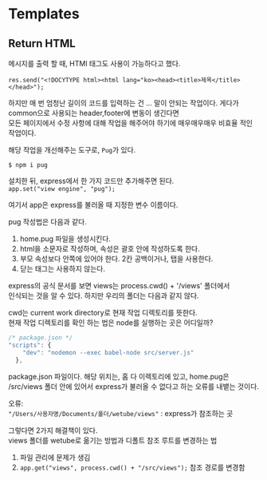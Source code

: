 # Templates

## Return HTML

메시지를 출력 할 때, HTMl 태그도 사용이 가능하다고 했다.

    res.send("<!DOCYTYPE html><html lang="ko><head><title>제목</title></head>");

하지만 매 번 엄청난 길이의 코드를 입력하는 건 ... 말이 안되는 작업이다. 게다가 common으로 사용되는 header,footer에 변동이 생긴다면  
모든 페이지에서 수정 사항에 대해 작업을 해주어야 하기에 매우매우매우 비효율 적인 작업이다.

해당 작업을 개선해주는 도구로, `Pug`가 있다.

```
$ npm i pug
```

설치한 뒤, express에서 한 가지 코드만 추가해주면 된다.  
`app.set("view engine", "pug");`

여기서 app은 express를 불러올 때 지정한 변수 이름이다.

pug 작성법은 다음과 같다.

1. home.pug 파일을 생성시킨다.
2. html을 소문자로 작성하며, 속성은 괄호 안에 작성하도록 한다.
3. 부모 속성보다 안쪽에 있어야 한다. 2칸 공백이거나, 탭을 사용한다.
4. 닫는 태그는 사용하지 않는다.

express의 공식 문서를 보면 views는 process.cwd() + '/views' 폴더에서  
인식되는 것을 알 수 있다. 하지만 우리의 폴더는 다음과 같지 않다.

cwd는 current work directory로 현재 작업 디렉토리를 뜻한다.  
현재 작업 디렉토리를 확인 하는 법은 node를 실행하는 곳은 어디일까?

```js
/* package.json */
"scripts": {
    "dev": "nodemon --exec babel-node src/server.js"
  },
```

package.json 파일이다. 해당 위치는, 홈 다 이렉토리에 있고, home.pug은 /src/views 폴더 안에 있어서 express가 불러올 수 없다고 하는 오류를 내뱉는 것이다.

오류:  
`"/Users/사용자명/Documents/폴더/wetube/views"` : express가 참조하는 곳

그렇다면 2가지 해결책이 있다.  
views 폴더를 wetube로 옮기는 방법과 디폴트 참조 루트를 변경하는 법

1. 파일 관리에 문제가 생김
2. `app.get("views", process.cwd() + "/src/views");` 참조 경로를 변경함

